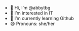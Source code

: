 - 👋 Hi, I’m @abbytbg
- 👀 I’m interested in IT
- 🌱 I’m currently learning Github
- 😄 Pronouns: she/her

<!---
abbytbg/abbytbg is a ✨ special ✨ repository because its `README.md` (this file) appears on your GitHub profile.
You can click the Preview link to take a look at your changes.
--->
